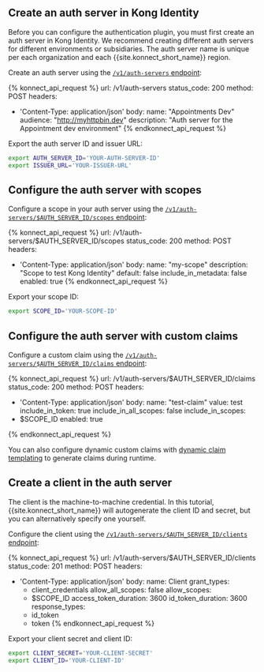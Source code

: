 ## Create an auth server in Kong Identity

Before you can configure the authentication plugin, you must first create an auth server in Kong Identity. We recommend creating different auth servers for different environments or subsidiaries. The auth server name is unique per each organization and each {{site.konnect_short_name}} region.

Create an auth server using the [`/v1/auth-servers` endpoint](/api/konnect/kong-identity/v1/#/operations/createAuthServer):

<!--vale off-->
{% konnect_api_request %}
url: /v1/auth-servers
status_code: 200
method: POST
headers:
  - 'Content-Type: application/json'
body:
  name: "Appointments Dev"
  audience: "http://myhttpbin.dev"
  description: "Auth server for the Appointment dev environment"
{% endkonnect_api_request %}

Export the auth server ID and issuer URL:
```sh
export AUTH_SERVER_ID='YOUR-AUTH-SERVER-ID'
export ISSUER_URL='YOUR-ISSUER-URL'
```

## Configure the auth server with scopes 

Configure a scope in your auth server using the [`/v1/auth-servers/$AUTH_SERVER_ID/scopes` endpoint](/api/konnect/kong-identity/v1/#/operations/createAuthServerScope):

<!--vale off-->
{% konnect_api_request %}
url: /v1/auth-servers/$AUTH_SERVER_ID/scopes 
status_code: 200
method: POST
headers:
  - 'Content-Type: application/json'
body:
  name: "my-scope"
  description: "Scope to test Kong Identity"
  default: false
  include_in_metadata: false
  enabled: true
{% endkonnect_api_request %}
<!--vale on-->

Export your scope ID:
```sh
export SCOPE_ID='YOUR-SCOPE-ID'
```

## Configure the auth server with custom claims

Configure a custom claim using the [`/v1/auth-servers/$AUTH_SERVER_ID/claims` endpoint](/api/konnect/kong-identity/v1/#/operations/createAuthServerClaim):

<!--vale off-->
{% konnect_api_request %}
url: /v1/auth-servers/$AUTH_SERVER_ID/claims 
status_code: 200
method: POST
headers:
  - 'Content-Type: application/json'
body:
  name: "test-claim"
  value: test
  include_in_token: true
  include_in_all_scopes: false
  include_in_scopes: 
  - $SCOPE_ID
  enabled: true

{% endkonnect_api_request %}
<!--vale on-->

You can also configure dynamic custom claims with [dynamic claim templating](/kong-identity/#dynamic-claim-templates) to generate claims during runtime.

## Create a client in the auth server

The client is the machine-to-machine credential. In this tutorial, {{site.konnect_short_name}} will autogenerate the client ID and secret, but you can alternatively specify one yourself. 

Configure the client using the [`/v1/auth-servers/$AUTH_SERVER_ID/clients` endpoint](/api/konnect/kong-identity/v1/#/operations/createAuthServerClient):

<!--vale off-->
{% konnect_api_request %}
url: /v1/auth-servers/$AUTH_SERVER_ID/clients
status_code: 201
method: POST
headers:
  - 'Content-Type: application/json'
body:
  name: Client
  grant_types:
    - client_credentials
  allow_all_scopes: false
  allow_scopes:
    - $SCOPE_ID
  access_token_duration: 3600
  id_token_duration: 3600
  response_types:
    - id_token
    - token
{% endkonnect_api_request %}
<!--vale on-->

Export your client secret and client ID:
```sh
export CLIENT_SECRET='YOUR-CLIENT-SECRET'
export CLIENT_ID='YOUR-CLIENT-ID'
```